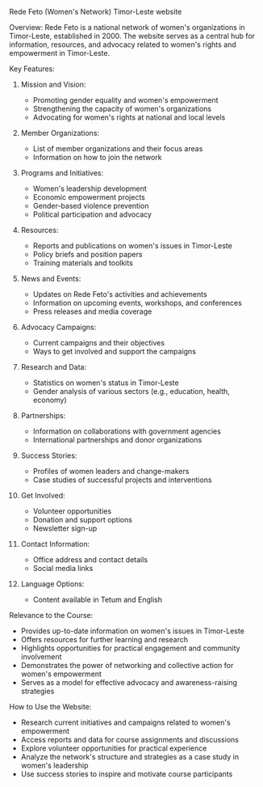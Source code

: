 Rede Feto (Women's Network) Timor-Leste website

Overview:
Rede Feto is a national network of women's organizations in Timor-Leste, established in 2000. The website serves as a central hub for information, resources, and advocacy related to women's rights and empowerment in Timor-Leste.

Key Features:

1. Mission and Vision:
   - Promoting gender equality and women's empowerment
   - Strengthening the capacity of women's organizations
   - Advocating for women's rights at national and local levels

2. Member Organizations:
   - List of member organizations and their focus areas
   - Information on how to join the network

3. Programs and Initiatives:
   - Women's leadership development
   - Economic empowerment projects
   - Gender-based violence prevention
   - Political participation and advocacy

4. Resources:
   - Reports and publications on women's issues in Timor-Leste
   - Policy briefs and position papers
   - Training materials and toolkits

5. News and Events:
   - Updates on Rede Feto's activities and achievements
   - Information on upcoming events, workshops, and conferences
   - Press releases and media coverage

6. Advocacy Campaigns:
   - Current campaigns and their objectives
   - Ways to get involved and support the campaigns

7. Research and Data:
   - Statistics on women's status in Timor-Leste
   - Gender analysis of various sectors (e.g., education, health, economy)

8. Partnerships:
   - Information on collaborations with government agencies
   - International partnerships and donor organizations

9. Success Stories:
   - Profiles of women leaders and change-makers
   - Case studies of successful projects and interventions

10. Get Involved:
    - Volunteer opportunities
    - Donation and support options
    - Newsletter sign-up

11. Contact Information:
    - Office address and contact details
    - Social media links

12. Language Options:
    - Content available in Tetum and English

Relevance to the Course:
- Provides up-to-date information on women's issues in Timor-Leste
- Offers resources for further learning and research
- Highlights opportunities for practical engagement and community involvement
- Demonstrates the power of networking and collective action for women's empowerment
- Serves as a model for effective advocacy and awareness-raising strategies

How to Use the Website:
- Research current initiatives and campaigns related to women's empowerment
- Access reports and data for course assignments and discussions
- Explore volunteer opportunities for practical experience
- Analyze the network's structure and strategies as a case study in women's leadership
- Use success stories to inspire and motivate course participants